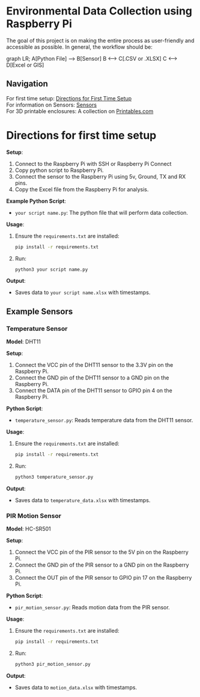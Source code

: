 # Environmental Data Collection using Raspberry Pi

The goal of this project is on making the entire process as user-friendly and accessible as possible.
In general, the workflow should be:

graph LR;
A[Python File] --> B[Sensor]
B <--> C[.CSV or .XLSX]
C <--> D[Excel or GIS]


## Navigation
For first time setup: [Directions for First Time Setup](#Directions-for-first-time-setup)  
For information on Sensors: [Sensors](/Sensors.md)  
For 3D printable enclosures: A collection on [Printables.com](https://www.printables.com/@HenryLevesque/collections/1649941)


# Directions for first time setup
**Setup**:
1. Connect to the Raspberry Pi with SSH or Raspberry Pi Connect  
2. Copy python script to Raspberry Pi.  
3. Connect the sensor to the Raspberry Pi using 5v, Ground, TX and RX pins.
4. Copy the Excel file from the Raspberry Pi for analysis.

**Example Python Script**:  
- `your script name.py`: The python file that will perform data collection.

**Usage**:
1. Ensure the `requirements.txt` are installed:
    ```sh
    pip install -r requirements.txt
    ```
2. Run:
    ```sh
    python3 your script name.py
    ```
**Output**:
- Saves data to `your script name.xlsx` with timestamps.

## Example Sensors

### Temperature Sensor
**Model**: DHT11

**Setup**:
1. Connect the VCC pin of the DHT11 sensor to the 3.3V pin on the Raspberry Pi.  
2. Connect the GND pin of the DHT11 sensor to a GND pin on the Raspberry Pi.  
3. Connect the DATA pin of the DHT11 sensor to GPIO pin 4 on the Raspberry Pi.

**Python Script**:  
- `temperature_sensor.py`: Reads temperature data from the DHT11 sensor.

**Usage**:
1. Ensure the `requirements.txt` are installed:
    ```sh
    pip install -r requirements.txt
    ```
2. Run:
    ```sh
    python3 temperature_sensor.py
    ```
**Output**:
- Saves data to `temperature_data.xlsx` with timestamps.

### PIR Motion Sensor
**Model**: HC-SR501

**Setup**:
1. Connect the VCC pin of the PIR sensor to the 5V pin on the Raspberry Pi.  
2. Connect the GND pin of the PIR sensor to a GND pin on the Raspberry Pi.  
3. Connect the OUT pin of the PIR sensor to GPIO pin 17 on the Raspberry Pi.

**Python Script**:  
- `pir_motion_sensor.py`: Reads motion data from the PIR sensor.

**Usage**:
1. Ensure the `requirements.txt` are installed:
    ```sh
    pip install -r requirements.txt
    ```
2. Run:
    ```sh
    python3 pir_motion_sensor.py
    ```
**Output**:
- Saves data to `motion_data.xlsx` with timestamps.
